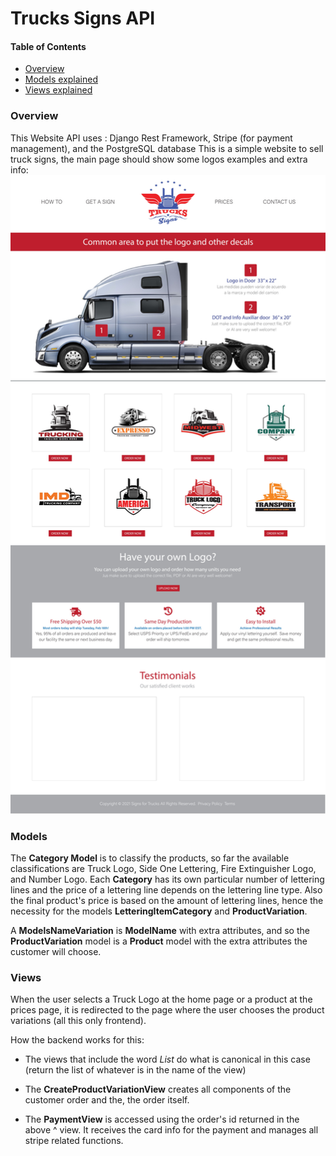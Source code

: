 # Trucks Signs API

#### Table of Contents
* [Overview](#overview)
* [Models explained](#models)
* [Views explained](#views)


### <a name="overview"></a> Overview
This Website API uses : Django Rest Framework, Stripe (for payment management), and the PostgreSQL database
This is a simple website to sell truck signs, the main page should show some logos examples and extra info:
![image info](./.readme-assets/Web-Home.jpg)


### <a name="models"></a> Models

The **Category Model** is to classify the products, so far the available classifications are Truck Logo, Side One Lettering, Fire Extinguisher Logo, and Number Logo.
Each **Category** has its own particular number of lettering lines and the price of a lettering line depends on the lettering line type. Also the final product's price is based on the amount of lettering lines, hence the necessity for the models **LetteringItemCategory** and **ProductVariation**.

A **ModelsNameVariation** is **ModelName** with extra attributes, and so the **ProductVariation** model is a **Product** model with the extra attributes the customer will choose.


### <a name="views"></a> Views

When the user selects a Truck Logo at the home page or a product at the prices page, it is redirected to the page where the user chooses the product variations (all this only frontend).

How the backend works for this:

 - The views that include the word _List_ do what is canonical in this case (return the list of whatever is in the name of the view)

  - The __CreateProductVariationView__ creates all components of the customer order and the, the order itself.

  - The __PaymentView__ is accessed using the order's id returned in the above ^ view. It receives the card info for the payment and manages all stripe related functions.

